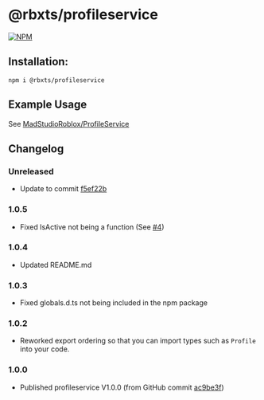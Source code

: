 # @rbxts/profileservice

[![NPM](https://nodei.co/npm/@rbxts/profileservice.png)](https://npmjs.org/package/@rbxts/profileservice)

## Installation:
```npm i @rbxts/profileservice```

## Example Usage
See [MadStudioRoblox/ProfileService](https://github.com/MadStudioRoblox/ProfileService)

## Changelog
### Unreleased
- Update to commit [f5ef22b](https://github.com/MadStudioRoblox/ProfileService/commit/f5ef22b2e2d31c039f59656f38df60df7ad08eb2)

### 1.0.5
- Fixed IsActive not being a function (See [#4](https://github.com/OverHash/Roblox-TS-Libraries/pull/4))

### 1.0.4
- Updated README.md

### 1.0.3
- Fixed globals.d.ts not being included in the npm package

### 1.0.2
- Reworked export ordering so that you can import types such as `Profile` into your code.

### 1.0.0
- Published profileservice V1.0.0 (from GitHub commit [ac9be3f](https://github.com/MadStudioRoblox/ProfileService/commit/ac9be3f9ce20c0657aecf6cb498e245b66530dc0))